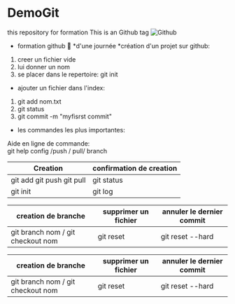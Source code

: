 # DemoGit
this repository for formation
This is an Github tag ![Github](https://git-scm.com/images/logos/2color-lightbg@2x.png)
* formation github :woman:
  *d'une journée
  *création d'un projet sur github:
1. creer un fichier vide
2. lui donner un nom
3. se placer dans le repertoire: git init
  * ajouter un fichier dans l'index:
1. git add nom.txt
2. git status 
3. git commit -m "myfisrst commit"

* les commandes les plus importantes:

Aide en ligne de commande:       
git help config /push / pull/ branch




Creation                  | confirmation de creation 
--------------------------| -------------------------
git add git push git pull | git status 
git init                  | git log 


      
creation de branche                   | supprimer un fichier| annuler le dernier commit
--------------------------------------|---------------------|--------------------------
git branch nom / git checkout nom     | git reset           | git reset --hard

**creation de branche**                   | **supprimer un fichier**| **annuler le dernier commit**
--------------------------------------|---------------------|--------------------------
git branch nom / git checkout nom     | git reset           | git reset --hard
